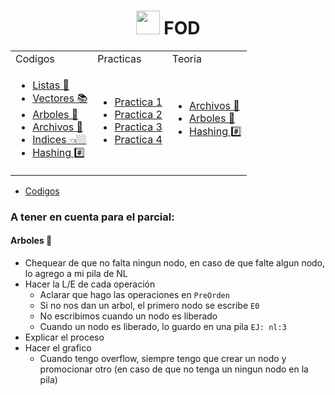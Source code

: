 <h1 align="center"><img src="https://media.giphy.com/media/sXD7snjkFWKaWzNt9D/giphy.gif" height="38" /> FOD </a>
</h1>

<table>
<tr>
<td> Codigos </td> <td> Practicas </td><td> Teoria </td>
</tr>
<tr>
<td>
 
- [Listas 🧾](/Documentos/Codigos/Listas.md)
- [Vectores 📚](/Documentos/Codigos/Vectores.md)
- [Arboles 🌳](/Documentos/Codigos/Arboles.md)
- [Archivos 📁](/Documentos/Codigos/Archivos.md)
- [Indices 👈🏼](/Documentos/Codigos/Indices.md)
- [Hashing #️⃣](/Documentos/Codigos/Hashing.md)

</td>
<td>
 

- [Practica 1](/Documentos/Practicas/Practica1Nueva.md)
- [Practica 2](/Documentos/Practicas/Practica2.md)
- [Practica 3](/Documentos/Practicas/Practica3.md)
- [Practica 4](/Documentos/Practicas/Practica4.md)
 
</td>

<td>

- [Archivos 📁](/Documentos/Teoria/Archivos.md)
- [Arboles 🌳](/Documentos/Teoria/Arboles.md)
- [Hashing #️⃣](/Documentos/Teoria/Hashing.md)

</td>



</tr>
 
</table>


</div>

- [Codigos](/Documentos/Codigos.md)

### A tener en cuenta para el parcial:

#### Arboles 🌳


- Chequear de que no falta ningun nodo, en caso de que falte algun nodo, lo agrego a mi pila de NL
- Hacer la L/E de cada operación
  - Aclarar que hago las operaciones en `PreOrden`
  - Si no nos dan un arbol, el primero nodo se escribe `E0`
  - No escribimos cuando un nodo es liberado
  - Cuando un nodo es liberado, lo guardo en una pila `EJ: nl:3`
- Explicar el proceso
- Hacer el grafico
  - Cuando tengo overflow, siempre tengo que crear un nodo y promocionar otro (en caso de que no tenga un ningun nodo en la pila) 